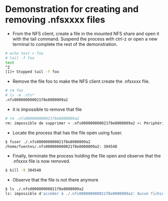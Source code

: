 # Demonstration for creating and removing .nfsxxxx files

- From the NFS client, create a file in the mounted NFS share and open it with the tail command. Suspend the process with ctrl-z or open a new terminal to complete the rest of the demonstration.

```bash
# echo test > foo
# tail -f foo
test
^Z
[1]+ Stopped tail -f foo
``` 
- Remove the file foo to make the NFS client create the .nfsxxxx file.
```bash
# rm foo
# ls -A .nfs*
.nfs000000000021f8e8000009a2
```  
-  it is impossible to remove that file
```bash
# rm .nfs000000000021f8e8000009a2
rm: impossible de supprimer « .nfs000000000021f8e8000009a2 »: Périphérique ou ressource occupé

``` 
- Locate the process that has the file open using fuser.

```bash
$ fuser ./.nfs000000000021f8e8000009a2
/home/fuentes/.nfs000000000021f8e8000009a2: 304548
```
- Finally, terminate the process holding the file open and observe that the .nfsxxx file is now removed.
```bash
$ kill -9 304548
```
- Observe that the file is not there anymore
```bash
$ ls ./.nfs000000000021f8e8000009a2
ls: impossible d'accéder à ./.nfs000000000021f8e8000009a2: Aucun fichier ou dossier de ce type
```
